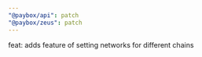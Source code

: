 ```yaml
---
"@paybox/api": patch
"@paybox/zeus": patch
---
```


feat: adds feature of setting networks for different chains
